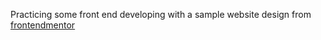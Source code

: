 Practicing some front end developing with a sample website design from [frontendmentor](https://www.frontendmentor.io/solutions/responsive-landingpage-tVZqoprgw)